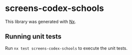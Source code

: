 # screens-codex-schools

This library was generated with [Nx](https://nx.dev).

## Running unit tests

Run `nx test screens-codex-schools` to execute the unit tests.
